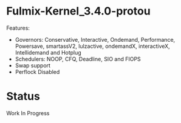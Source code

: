 Fulmix-Kernel_3.4.0-protou
==========================

Features:

- Governors: Conservative, Interactive, Ondemand, Performance, Powersave, smartassV2, lulzactive, ondemandX, interactiveX, Intellidemand and Hotplug
- Schedulers: NOOP, CFQ, Deadline, SIO and FIOPS
- Swap support
- Perflock Disabled


Status
======
Work In Progress
